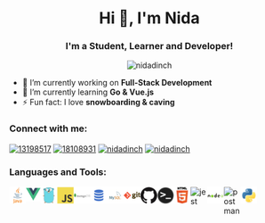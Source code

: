 
<h1 align="center">Hi 👋, I'm Nida</h1>
<h3 align="center">I'm a Student, Learner and Developer!</h3>
<p align="center"> <img src="https://komarev.com/ghpvc/?username=nidadinch&color=ff69b4" alt="nidadinch" /> </p>


- 🔭 I’m currently working on **Full-Stack Development**
- 🌱 I’m currently learning **Go & Vue.js**
- ⚡ Fun fact: I love **snowboarding & caving**

### Connect with me:
<p align="left"> 
<a href="https://www.linkedin.com/in/nidadinc/" target="blank"><img align="center" src="https://cdn.jsdelivr.net/npm/simple-icons@3.0.1/icons/linkedin.svg" alt="13198517" width="26" /></a>
 <a href="https://stackoverflow.com/users/13675578/nidadinch" target="blank"><img align="center" src="https://raw.githubusercontent.com/rahuldkjain/github-profile-readme-generator/master/src/images/icons/Social/stack-overflow.svg" alt="18108931" height="30" width="40" /></a>
<a href="https://www.hackerrank.com/nidadinc" target="blank"><img align="center" src="https://raw.githubusercontent.com/rahuldkjain/github-profile-readme-generator/master/src/images/icons/Social/hackerrank.svg" alt="nidadinch" height="30" width="40" /></a>
<a href="https://medium.com/@nidadinc" target="blank"><img align="center" src="https://github.com/rahuldkjain/github-profile-readme-generator/blob/master/src/images/icons/Social/medium.svg" alt="nidadinch" height="30" width="40" /></a>
</p>

### Languages and Tools:

<img align="left" alt="Java" width="30px" src="https://raw.githubusercontent.com/github/explore/80688e429a7d4ef2fca1e82350fe8e3517d3494d/topics/java/java.png" />
<img align="left" alt="Vue" width="26px" src="https://raw.githubusercontent.com/github/explore/80688e429a7d4ef2fca1e82350fe8e3517d3494d/topics/vue/vue.png" />
<img align="left" alt="go" width="30px"src="https://raw.githubusercontent.com/devicons/devicon/master/icons/go/go-original.svg"/>
<img align="left" alt="javascript" width="30px" src="https://raw.githubusercontent.com/devicons/devicon/master/icons/javascript/javascript-original.svg" /> 
<img align="left" alt="MongoDB" width="30px"src="https://raw.githubusercontent.com/github/explore/80688e429a7d4ef2fca1e82350fe8e3517d3494d/topics/mongodb/mongodb.png" />
<img align="left" alt="SQL" width="30px" src="https://raw.githubusercontent.com/github/explore/80688e429a7d4ef2fca1e82350fe8e3517d3494d/topics/sql/sql.png" />
<img align="left" alt="MySQL"width="30px" src="https://raw.githubusercontent.com/github/explore/80688e429a7d4ef2fca1e82350fe8e3517d3494d/topics/mysql/mysql.png" />
<img align="left" alt="Git" width="30px"src="https://raw.githubusercontent.com/github/explore/80688e429a7d4ef2fca1e82350fe8e3517d3494d/topics/git/git.png" />
<img align="left" alt="GitHub" width="30px" src="https://raw.githubusercontent.com/github/explore/78df643247d429f6cc873026c0622819ad797942/topics/github/github.png" />
<img align="left" alt="Terminal" width="30px" src="https://raw.githubusercontent.com/github/explore/80688e429a7d4ef2fca1e82350fe8e3517d3494d/topics/terminal/terminal.png" />
<img align="left" alt="html5" width="30px" src="https://raw.githubusercontent.com/devicons/devicon/master/icons/html5/html5-original-wordmark.svg" /> 
<img align="left" alt="jest" width="30px" src="https://www.vectorlogo.zone/logos/jestjsio/jestjsio-icon.svg" /> 
<img align="left" alt="nodejs" width="30px" src="https://raw.githubusercontent.com/devicons/devicon/master/icons/nodejs/nodejs-original-wordmark.svg" />
<img align="left" alt="postman" width="30px" src="https://www.vectorlogo.zone/logos/getpostman/getpostman-icon.svg" /> 
<img align="left" alt="python" width="30px" src="https://raw.githubusercontent.com/devicons/devicon/master/icons/python/python-original.svg" /> </a> 

